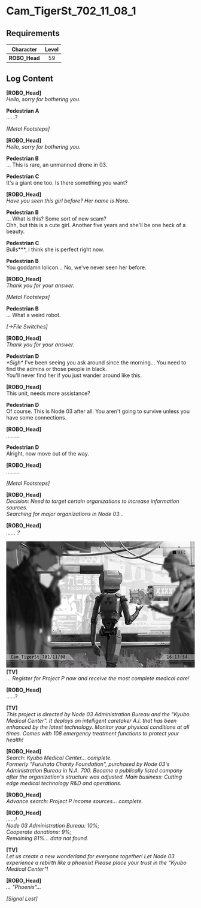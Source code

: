 # Cam_TigerSt_702_11_08_1
## Requirements
|  Character  |Level|
|-------------|:---:|
|**ROBO_Head**| 59  |

## Log Content
**[ROBO_Head]**<br>
*Hello, sorry for bothering you.*

**Pedestrian A**<br>
......?

*\[Metal Footsteps\]*

**[ROBO_Head]**<br>
*Hello, sorry for bothering you.*

**Pedestrian B**<br>
... This is rare, an unmanned drone in 03.

**Pedestrian C**<br>
It's a giant one too. Is there something you want?

**[ROBO_Head]**<br>
*Have you seen this girl before? Her name is Nora.*

**Pedestrian B**<br>
... What is this? Some sort of new scam?<br>
Ohh, but this is a cute girl. Another five years and she'll be one heck of a beauty.

**Pedestrian C**<br>
Bulls\*\*\*, I think she is perfect right now.

**Pedestrian B**<br>
You goddamn lolicon... No, we've never seen her before.

**[ROBO_Head]**<br>
*Thank you for your answer.*

*\[Metal Footsteps\]*

**Pedestrian B**<br>
... What a weird robot.

*[→File Switches]*

**[ROBO_Head]**<br>
*Thank you for your answer.*

**Pedestrian D**<br>
*\*Sigh\** I've been seeing you ask around since the morning... You need to find the admins or those people in black.<br>
You'll never find her if you just wander around like this.

**[ROBO_Head]**<br>
This unit, needs more assistance?

**Pedestrian D**<br>
Of course. This is Node 03 after all. You aren't going to survive unless you have some connections.

**[ROBO_Head]**<br>
*………*

**Pedestrian D**<br>
Alright, now move out of the way.

**[ROBO_Head]**<br>
*………*

*\[Metal Footsteps\]*

**[ROBO_Head]**<br>
*Decision: Need to target certain organizations to increase information sources.<br>
Searching for major organizations in Node 03...*

**[ROBO_Head]**<br>
*……？*

![ros1501.png](./attachments/ros1501.png)
**[TV]**<br>
*... Register for Project P now and receive the most complete medical care!*

**[ROBO_Head]**<br>
......?

**[TV]**<br>
*This project is directed by Node 03 Administration Bureau and the "Kyubo Medical Center". It deploys an intelligent caretaker A.I. that has been enhanced by the latest technology. Monitor your physical conditions at all times. Comes with 108 emergency treatment functions to protect your health!*

**[ROBO_Head]**<br>
*Search: Kyubo Medical Center... complete.<br>
Formerly "Furuhata Charity Foundation", purchased by Node 03's Administration Bureau in N.A. 700. Became a publically listed company after the organization's structure was adjusted. Main business: Cutting edge medical technology R&D and operations.*

**[ROBO_Head]**<br>
*Advance search: Project P income sources... complete.*

**[ROBO_Head]**<br>
*......!<br>
Node 03 Administration Bureau: 10%;<br>
Cooperate donations: 9%;<br>
Remaining 81%... data not found.*

**[TV]**<br>
*Let us create a new wonderland for everyone together! Let Node 03 experience a rebirth like a phoenix! Please place your trust in the "Kyubo Medical Center"!*

**[ROBO_Head]**<br>
*... "Phoenix"...*

*[Signal Lost]*
